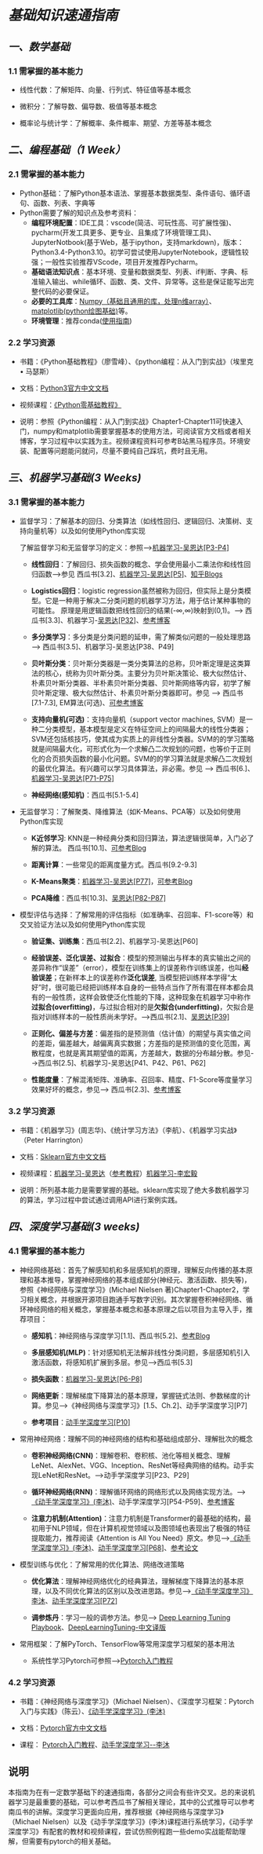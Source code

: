# ***基础知识速通指南***
## *一、数学基础*
### 1.1 需掌握的基本能力
* 线性代数：了解矩阵、向量、行列式、特征值等基本概念

* 微积分：了解导数、偏导数、极值等基本概念

* 概率论与统计学：了解概率、条件概率、期望、方差等基本概念
## *二、编程基础（1 Week）*
### 2.1 需掌握的基本能力
- Python基础：了解Python基本语法、掌握基本数据类型、条件语句、循环语句、函数、列表、字典等
- Python需要了解的知识点及参考资料：
  - **编程环境配置**：IDE工具：vscode(简洁、可玩性高、可扩展性强)、pycharm(开发工具更多、更专业、且集成了环境管理工具)、JupyterNotbook(基于Web，基于ipython，支持markdown)，版本：Python3.4-Python3.10。初学可尝试使用JupyterNotebook，逻辑性较强；一般性实验推荐VScode，项目开发推荐Pycharm。
  - **基础语法知识点**：基本环境、变量和数据类型、列表、if判断、字典、标准输入输出、while循环、函数、类、文件、异常等。这些是保证能写出完整代码的必要保证。
  - **必要的工具库**：[Numpy（基础且通用的库，处理n维array）](https://github.com/lijin-THU/notes-python/blob/master/03-numpy/03.01-numpy-overview.ipynb)、[matplotlib(python绘图基础)](https://github.com/lijin-THU/notes-python/blob/master/03-numpy/03.02-matplotlib-basics.ipynb)等。
  - **环境管理**：推荐conda([使用指南](https://zhuanlan.zhihu.com/p/44398592))
### 2.2 学习资源
* 书籍：《Python基础教程》（廖雪峰）、《python编程：从入门到实战》（埃里克 • 马瑟斯）

* 文档：[Python3官方中文文档](https://docs.pythontab.com/python/python3.4/)

* 视频课程：[《Python零基础教程》](https://www.bilibili.com/video/BV1qW4y1a7fU/?spm_id_from=333.337.search-card.all.click)
* 说明：参照《Python编程：从入门到实战》Chapter1-Chapter11可快速入门，numpy和matplotlib需要掌握基本的使用方法，可阅读官方文档或者相关博客，学习过程中以实践为主。视频课程资料可参考B站黑马程序员。环境安装、配置等问题能问就问，尽量不要纯自己踩坑，费时且无用。
## *三、机器学习基础(3 Weeks)*

### 3.1 需掌握的基本能力
- 监督学习：了解基本的回归、分类算法（如线性回归、逻辑回归、决策树、支持向量机等）以及如何使用Python库实现
  
  了解监督学习和无监督学习的定义：参照-->[机器学习-吴恩达[P3-P4]](https://www.bilibili.com/video/BV1By4y1J7A5/?p=3)
  
  - **线性回归**：了解回归、损失函数的概念、学会使用最小二乘法你和线性回归函数-->参见 西瓜书[3.2]、[机器学习-吴恩达[P5]](https://www.bilibili.com/video/BV1By4y1J7A5/?p=5)、[知乎Blogs](https://zhuanlan.zhihu.com/p/488128941)
  
  - **Logistics回归**：logistic regression虽然被称为回归，但实际上是分类模型。它是一种用于解决二分类问题的机器学习方法，用于估计某种事物的可能性。 原理是用逻辑函数把线性回归的结果(-∞,∞)映射到(0,1)。--> 西瓜书[3.3]、机器学习-[吴恩达[P32]](https://www.bilibili.com/video/BV1By4y1J7A5/?p=32)、[参考博客](https://cloud.tencent.com/developer/article/1694338)
  
  - **多分类学习**：多分类是分类问题的延申，需了解类似问题的一般处理思路  --> 西瓜书[3.5]、机器学习-吴恩达[P38、P49]
  
  - **贝叶斯分类**：贝叶斯分类器是一类分类算法的总称，贝叶斯定理是这类算法的核心，统称为贝叶斯分类。主要分为贝叶斯决策论、极大似然估计、朴素贝叶斯分类器、半朴素贝叶斯分类器、贝叶斯网络等内容，初学了解贝叶斯定理、极大似然估计、朴素贝叶斯分类器即可。参见 --> 西瓜书[7.1-7.3], EM算法(可选)、[可参考博客](https://www.cnblogs.com/jpcflyer/p/11069659.html)
  
  - **支持向量机(可选)**：支持向量机（support vector machines, SVM）是一种二分类模型，基本模型是定义在特征空间上的间隔最大的线性分类器；SVM还包括核技巧，使其成为实质上的非线性分类器。SVM的的学习策略就是间隔最大化，可形式化为一个求解凸二次规划的问题，也等价于正则化的合页损失函数的最小化问题。SVM的的学习算法就是求解凸二次规划的最优化算法。有兴趣可以学习具体算法，非必需。参见 --> 西瓜书[6.]、[机器学习-吴恩达[P71-P75]](https://www.bilibili.com/video/BV1By4y1J7A5/?p=71)
  
  - **神经网络(感知机)**：西瓜书[5.1-5.4]

- 无监督学习：了解聚类、降维算法（如K-Means、PCA等）以及如何使用Python库实现
  
  - **K近邻学习**: KNN是一种经典分类和回归算法，算法逻辑很简单，入门必了解的算法。 西瓜书[10.1]、[可参考Blog](https://zhuanlan.zhihu.com/p/25994179)

  - **距离计算**：一些常见的距离度量方式。西瓜书[9.2-9.3]
  
  - **K-Means聚类**：[机器学习-吴恩达[P77]](https://www.bilibili.com/video/BV1By4y1J7A5/?p=77)，[可参考Blog](https://zhuanlan.zhihu.com/p/75477709)
  
  - **PCA降维**：西瓜书[10.3]、[吴恩达[P82-P87]](https://www.bilibili.com/video/BV1By4y1J7A5/?p=82)

- 模型评估与选择：了解常用的评估指标（如准确率、召回率、F1-score等）和交叉验证方法以及如何使用Python库实现
  - **验证集、训练集**：西瓜书[2.2]、机器学习-吴恩达[P60]
  
  - **经验误差、泛化误差、过拟合**：模型的预测输出与样本的真实输出之间的差异称作“误差”（error），模型在训练集上的误差称作训练误差，也叫**经验误差**；在新样本上的误差称作**泛化误差**, 当模型把训练样本学得“太好”时，很可能已经把训练样本自身的一些特点当作了所有潜在样本都会具有的一般性质，这样会致使泛化性能的下降，这种现象在机器学习中称作**过拟合(overfitting)**，与过拟合相对的是**欠拟合(underfitting)**，欠拟合是指对训练样本的一般性质尚未学好。-->西瓜书[2.1]、[吴恩达[P39]](https://www.bilibili.com/video/BV1By4y1J7A5/?p=39)
  
  - **正则化、偏差与方差**：偏差指的是预测值（估计值）的期望与真实值之间的差距，偏差越大，越偏离真实数据；方差指的是预测值的变化范围，离散程度，也就是离其期望值的距离，方差越大，数据的分布越分散。参见-->西瓜书[2.5]、机器学习-吴恩达[P41、P42、P61、P62]
  
  - **性能度量**：了解混淆矩阵、准确率、召回率、精度、F1-Score等度量学习效果好坏的概念，参见--> 西瓜书[2.3]、[参考博客](https://www.cnblogs.com/wuliytTaotao/p/9285227.html)

### 3.2 学习资源
- 书籍：《机器学习》(周志华)、《统计学习方法》（李航）、《机器学习实战》（Peter Harrington）

- 文档：[Sklearn官方中文文档](https://sklearn.apachecn.org/#/)

- 视频课程：[机器学习-吴恩达](https://www.bilibili.com/video/BV1By4y1J7A5/?spm_id_from=333.337.search-card.all.click&vd_source=ef6bc9d073dccb208fb608bc99286677)（[参考教程](https://momodel.cn/workspace/643e9c46dea202f32b3e7cf8/app)）[机器学习-李宏毅](https://www.bilibili.com/video/BV13x411v7US/?spm_id_from=333.337.search-card.all.click&vd_source=ef6bc9d073dccb208fb608bc99286677)
- 说明：所列基本能力是需要掌握的基础。sklearn库实现了绝大多数机器学习的算法，学习过程中尝试通过调用API进行案例实践。
## *四、深度学习基础(3 weeks)*
### 4.1 需掌握的基本能力
- 神经网络基础：首先了解感知机和多层感知机的原理，理解反向传播的基本原理和基本推导，掌握神经网络的基本组成部分(神经元、激活函数、损失等)，参照《神经网络与深度学习》(Michael Nielsen 著)Chapter1-Chapter2，学习相关概念，并根据开源项目跑通手写数字识别。其次掌握卷积神经网络、循环神经网络的相关概念，掌握基本概念和基本原理之后以项目为主导入手，推荐项目：
  - **感知机**：神经网络与深度学习[1.1]、西瓜书[5.2]、[参考Blog](https://zhuanlan.zhihu.com/p/72040253)
  
  - **多层感知机(MLP)**：针对感知机无法解非线性分类问题，多层感知机引入激活函数，将感知机扩展到多层。参见-->西瓜书[5.3]
  
  - **损失函数**：[机器学习-吴恩达[P6-P8]](https://www.bilibili.com/video/BV1By4y1J7A5/?p=6)
  
  - **网络更新**：理解梯度下降算法的基本原理，掌握链式法则、参数梯度的计算。参见-->《神经网络与深度学习》[1.5、Ch.2]、动手学深度学习[P7]
  
  - **参考项目**：[动手学深度学习[P10]](https://www.bilibili.com/video/BV1hh411U7gn/?)

- 常用神经网络：理解不同的神经网络的结构和基础组成部分、理解批次的概念
  
  - **卷积神经网络(CNN)**：理解卷积、卷积核、池化等相关概念、理解LeNet、AlexNet、VGG、Inception、ResNet等经典网络的结构。动手实现LeNet和ResNet。-->动手学深度学习[P23、P29]
  
  - **循环神经网络(RNN)**：理解循环网络的网络形式以及网络实现方法。-->[《动手学深度学习》(李沐)](https://zh-v2.d2l.ai/chapter_recurrent-neural-networks/index.html)、动手学深度学习[P54-P59]、[参考博客](https://zybuluo.com/hanbingtao/note/541458)
  
  - **注意力机制(Attention)**：注意力机制是Transformer的最基础的结构，最初用于NLP领域，但在计算机视觉领域以及图领域也表现出了极强的特征提取能力，推荐阅读《Attention is All You Need》原文。参见-->[《动手学深度学习》(李沐)](https://zh-v2.d2l.ai/chapter_attention-mechanisms/index.html)、[动手学深度学习[P68]](https://www.bilibili.com/video/BV1Kq4y1H7FL)、[参考论文](https://arxiv.org/abs/1706.03762)

- 模型训练与优化：了解常用的优化算法、网络改进策略
  
  - **优化算法**：理解神经网络优化的经典算法，理解梯度下降算法的基本原理，以及不同优化算法的区别以及改进思路。参见-->[《动手学深度学习》李沐](https://zh-v2.d2l.ai/chapter_optimization/index.html)、[动手学深度学习[P72]](https://www.bilibili.com/video/BV1bP4y1p7Gq)
  
  - **调参炼丹**：学习一般的调参方法。参见--> [Deep Learning Tuning Playbook](https://github.com/google-research/tuning_playbook)、[DeepLearningTuning-中文译版](https://github.com/chunqiangqian/deepLearningTuning/blob/main/%E6%B7%B1%E5%BA%A6%E5%AD%A6%E4%B9%A0%E8%B0%83%E5%8F%82%E6%96%B9%E6%B3%95.md)
- 常用框架：了解PyTorch、TensorFlow等常用深度学习框架的基本用法
  
  - 系统性学习Pytorch可参照-->[Pytorch入门教程](https://www.bilibili.com/video/BV1rs4y1E7gx/?spm_id_from=333.337.search-card.all.click&vd_source=ef6bc9d073dccb208fb608bc99286677)

### 4.2 学习资源
* 书籍：《神经网络与深度学习》（Michael Nielsen）、《深度学习框架：Pytorch入门与实践》（陈云）、[《动手学深度学习》(李沐)](https://zh-v2.d2l.ai/index.html)

* 文档：[Pytorch官方中文文档](https://pytorch-cn.readthedocs.io/zh/latest/)

* 课程： [Pytorch入门教程](https://www.bilibili.com/video/BV1rs4y1E7gx/?spm_id_from=333.337.search-card.all.click&vd_source=ef6bc9d073dccb208fb608bc99286677)、[动手学深度学习--李沐](https://space.bilibili.com/1567748478/channel/seriesdetail?sid=358497)

## 说明
本指南为在有一定数学基础下的速通指南，各部分之间会有些许交叉。总的来说机器学习是最重要的基础，可以参考西瓜书了解相关理论，其中的公式推导可以参考南瓜书的讲解。深度学习更面向应用，推荐根据《神经网络与深度学习》（Michael Nielsen）以及《动手学深度学习》(李沐)课程进行系统学习，《动手学深度学习》有配套的教材和视频课程，尝试仿照例程跑一些demo实战能帮助理解，但需要有pytorch的相关基础。
